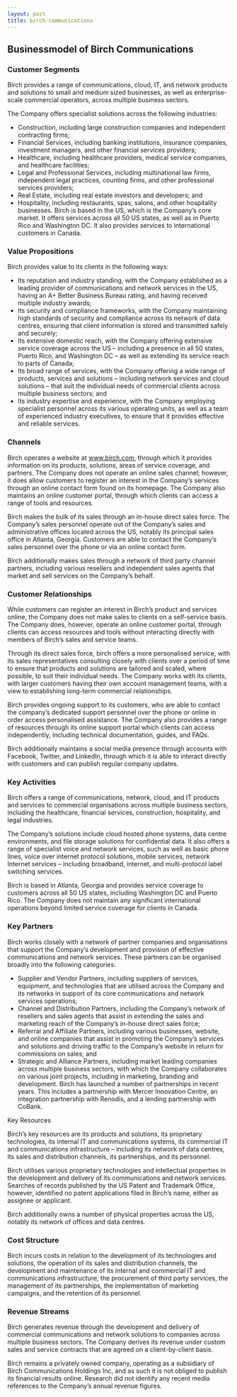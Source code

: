 ```yaml
---
layout: post
title: birch-communications
---
```


Businessmodel of Birch Communications
--------------------------------------

### Customer Segments

Birch provides a range of communications, cloud, IT, and network products and solutions to small and medium sized businesses, as well as enterprise-scale commercial operators, across multiple business sectors.

The Company offers specialist solutions across the following industries:

 * Construction, including large construction companies and independent contracting firms;
* Financial Services, including banking institutions, insurance companies, investment managers, and other financial services providers;
* Healthcare, including healthcare providers, medical service companies, and healthcare facilities;
* Legal and Professional Services, including multinational law firms, independent legal practices, counting firms, and other professional services providers;
* Real Estate, including real estate investors and developers; and
* Hospitality, including restaurants, spas, salons, and other hospitality businesses.
 Birch is based in the US, which is the Company’s core market. It offers services across all 50 US states, as well as in Puerto Rico and Washington DC. It also provides services to international customers in Canada.

### Value Propositions

Birch provides value to its clients in the following ways:

 * Its reputation and industry standing, with the Company established as a leading provider of communications and network services in the US, having an A+ Better Business Bureau rating, and having received multiple industry awards;
* Its security and compliance frameworks, with the Company maintaining high standards of security and compliance across its network of data centres, ensuring that client information is stored and transmitted safely and securely;
* Its extensive domestic reach, with the Company offering extensive service coverage across the US – including a presence in all 50 states, Puerto Rico, and Washington DC – as well as extending its service reach to parts of Canada;
* Its broad range of services, with the Company offering a wide range of products, services and solutions – including network services and cloud solutions – that suit the individual needs of commercial clients across multiple business sectors; and
* Its industry expertise and experience, with the Company employing specialist personnel across its various operating units, as well as a team of experienced industry executives, to ensure that it provides effective and reliable services.
 ### Channels

Birch operates a website at www.birch.com, through which it provides information on its products, solutions, areas of service coverage, and partners. The Company does not operate an online sales channel; however, it does allow customers to register an interest in the Company’s services through an online contact form found on its homepage. The Company also maintains an online customer portal, through which clients can access a range of tools and resources.

Birch makes the bulk of its sales through an in-house direct sales force. The Company’s sales personnel operate out of the Company’s sales and administrative offices located across the US, notably its principal sales office in Atlanta, Georgia. Customers are able to contact the Company’s sales personnel over the phone or via an online contact form.

Birch additionally makes sales through a network of third party channel partners, including various resellers and independent sales agents that market and sell services on the Company’s behalf.

### Customer Relationships

While customers can register an interest in Birch’s product and services online, the Company does not make sales to clients on a self-service basis. The Company does, however, operate an online customer portal, through clients can access resources and tools without interacting directly with members of Birch’s sales and service teams.

Through its direct sales force, birch offers a more personalised service, with its sales representatives consulting closely with clients over a period of time to ensure that products and solutions are tailored and scaled, where possible, to suit their individual needs. The Company works with its clients, with larger customers having their own account management teams, with a view to establishing long-term commercial relationships.

Birch provides ongoing support to its customers, who are able to contact the company’s dedicated support personnel over the phone or online in order access personalised assistance. The Company also provides a range of resources through its online support portal which clients can access independently, including technical documentation, guides, and FAQs.

Birch additionally maintains a social media presence through accounts with Facebook, Twitter, and LinkedIn, through which it is able to interact directly with customers and can publish regular company updates.

### Key Activities

Birch offers a range of communications, network, cloud, and IT products and services to commercial organisations across multiple business sectors, including the healthcare, financial services, construction, hospitality, and legal industries.

The Company’s solutions include cloud hosted phone systems, data centre environments, and file storage solutions for confidential data. It also offers a range of specialist voice and network services, such as well as basic phone lines, voice over internet protocol solutions, mobile services, network Internet services – including broadband, internet, and multi-protocol label switching services.

Birch is based in Atlanta, Georgia and provides service coverage to customers across all 50 US states, including Washington DC and Puerto Rico. The Company does not maintain any significant international operations beyond limited service coverage for clients in Canada.

### Key Partners

Birch works closely with a network of partner companies and organisations that support the Company’s development and provision of effective communications and network services. These partners can be organised broadly into the following categories:

 * Supplier and Vendor Partners, including suppliers of services, equipment, and technologies that are utilised across the Company and its networks in support of its core communications and network services operations;
* Channel and Distribution Partners, including the Company’s network of resellers and sales agents that assist in extending the sales and marketing reach of the Company’s in-house direct sales force;
* Referral and Affiliate Partners, including various businesses, website, and online companies that assist in promoting the Company’s services and solutions and driving traffic to the Company’s website in return for commissions on sales; and
* Strategic and Alliance Partners, including market leading companies across multiple business sectors, with which the Company collaborates on various joint projects, including in marketing, branding and development.
 Birch has launched a number of partnerships in recent years. This includes a partnership with Mercer Innovation Centre, an integration partnership with Renodis, and a lending partnership with CoBank.

Key Resources

Birch’s key resources are its products and solutions, its proprietary technologies, its internal IT and communications systems, its commercial IT and communications infrastructure – including its network of data centres, its sales and distribution channels, its partnerships, and its personnel.

Birch utilises various proprietary technologies and intellectual properties in the development and delivery of its communications and network services. Searches of records published by the US Patent and Trademark Office, however, identified no patent applications filed in Birch’s name, either as assignee or applicant.

Birch additionally owns a number of physical properties across the US, notably its network of offices and data centres.

### Cost Structure

Birch incurs costs in relation to the development of its technologies and solutions, the operation of its sales and distribution channels, the development and maintenance of its internal and commercial IT and communications infrastructure, the procurement of third party services, the management of its partnerships, the implementation of marketing campaigns, and the retention of its personnel.

### Revenue Streams

Birch generates revenue through the development and delivery of commercial communications and network solutions to companies across multiple business sectors. The Company derives its revenue under custom sales and service contracts that are agreed on a client-by-client basis.

Birch remains a privately owned company, operating as a subsidiary of Birch Communications Holdings Inc, and as such it is not obliged to publish its financial results online. Research did not identify any recent media references to the Company’s annual revenue figures.
